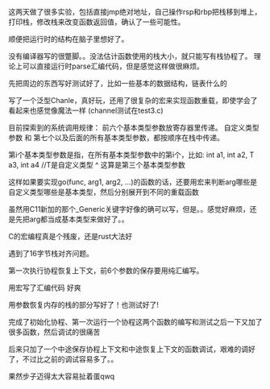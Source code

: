 这两天做了很多实验，包括直接jmp绝对地址，自己操作rsp和rbp把栈移到堆上，打印栈，修改栈来改变函数返回值，确认了一些可能性。

顺便把运行时的结构在脑子里想好了。

没有编译器写的很蹩脚。。没法估计函数使用的栈大小，就只能写有栈协程了。
理论上可以直接运行时parse汇编代码，但是感觉这样做很麻烦。

先把周边的东西写好测试好了，比如一些基本的数据结构，链表什么的

写了一个泛型Chanle，真好玩，还用了很复杂的宏来实现函数重载，即使学会了看起来也感觉像魔法一样 (channel测试在test3.c)

目前探索到的系统调用规律：
前六个基本类型参数放寄存器里传递。
自定义类型参数 和 第七个以及后面的所有基本类型参数，都按顺序在栈中传递。

第i个基本类型参数是指，在所有基本类型参数中的第i个，比如:
int a1, int a2, T a3, int a4 //T是自定义类型
                        ^
                这算是第三个基本类型参数

这样如果要实现go(func, arg1, arg2, ...)的函数的话，还要用宏来判断arg哪些是自定义类型哪些是基本类型，然后分别展开到不同的重载函数

虽然用C11新加的那个_Generic关键字好像的确可以写，但是。。感觉好麻烦，还是先把arg都当成基本类型来做好了。。

C的宏编程真是个残废，还是rust大法好

遇到了16字节栈对齐问题。

第一次执行协程恢复上下文，前6个参数的保存要用纯汇编写。

用宏写了汇编代码 好爽

用参数恢复内存的栈的部分写好了！也测试好了!

完成了初始化协程、第一次运行一个协程这两个函数的编写和测试之后一下又加了很多函数，然后调试的很痛苦

后来只加了一个中途保存协程上下文和中途恢复上下文的函数调试，艰难的调好了，不过比之前的调试容易多了。。

果然步子迈得太大容易扯着蛋qwq